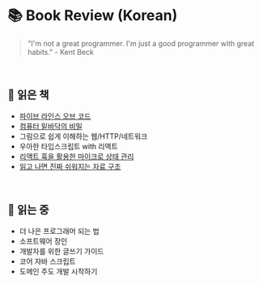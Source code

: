 # 📚 Book Review (Korean)

> "I'm not a great programmer. I'm just a good programmer with great habits." - Kent Beck

<br/>

## 📕 읽은 책

- [파이브 라인스 오브 코드](/kor/파이브-라인스-오브-코드/)
- [컴퓨터 밑바닥의 비밀](/kor/컴퓨터-밑바닥의-비밀/)
- 그림으로 쉽게 이해하는 웹/HTTP/네트워크
- 우아한 타입스크립트 with 리액트
- [리액트 훅을 활용한 마이크로 상태 관리](/kor/리액트-훅을-활용한-마이크로-상태-관리/)
- [읽고 나면 진짜 쉬워지는 자료 구조](/kor/읽고-나면-진짜-쉬워지는-자료-구조/)

<br/>

## 📘 읽는 중

- 더 나은 프로그래머 되는 법
- 소프트웨어 장인
- 개발자를 위한 글쓰기 가이드
- 코어 자바 스크립트
- 도메인 주도 개발 시작하기
